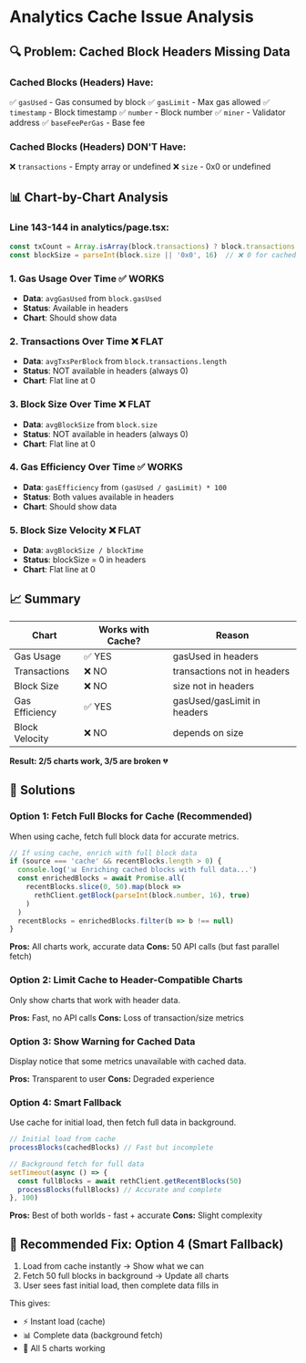 # Analytics Cache Issue Analysis

## 🔍 Problem: Cached Block Headers Missing Data

### **Cached Blocks (Headers) Have:**
✅ `gasUsed` - Gas consumed by block
✅ `gasLimit` - Max gas allowed
✅ `timestamp` - Block timestamp
✅ `number` - Block number
✅ `miner` - Validator address
✅ `baseFeePerGas` - Base fee

### **Cached Blocks (Headers) DON'T Have:**
❌ `transactions` - Empty array or undefined
❌ `size` - 0x0 or undefined

## 📊 Chart-by-Chart Analysis

### **Line 143-144 in analytics/page.tsx:**
```typescript
const txCount = Array.isArray(block.transactions) ? block.transactions.length : 0  // ❌ 0 for cached
const blockSize = parseInt(block.size || '0x0', 16)  // ❌ 0 for cached
```

### **1. Gas Usage Over Time** ✅ WORKS
- **Data**: `avgGasUsed` from `block.gasUsed`
- **Status**: Available in headers
- **Chart**: Should show data

### **2. Transactions Over Time** ❌ FLAT
- **Data**: `avgTxsPerBlock` from `block.transactions.length`
- **Status**: NOT available in headers (always 0)
- **Chart**: Flat line at 0

### **3. Block Size Over Time** ❌ FLAT
- **Data**: `avgBlockSize` from `block.size`
- **Status**: NOT available in headers (always 0)
- **Chart**: Flat line at 0

### **4. Gas Efficiency Over Time** ✅ WORKS
- **Data**: `gasEfficiency` from `(gasUsed / gasLimit) * 100`
- **Status**: Both values available in headers
- **Chart**: Should show data

### **5. Block Size Velocity** ❌ FLAT
- **Data**: `avgBlockSize / blockTime`
- **Status**: blockSize = 0 in headers
- **Chart**: Flat line at 0

## 📈 Summary

| Chart | Works with Cache? | Reason |
|-------|-------------------|--------|
| Gas Usage | ✅ YES | gasUsed in headers |
| Transactions | ❌ NO | transactions not in headers |
| Block Size | ❌ NO | size not in headers |
| Gas Efficiency | ✅ YES | gasUsed/gasLimit in headers |
| Block Velocity | ❌ NO | depends on size |

**Result: 2/5 charts work, 3/5 are broken** 💔

## 🔧 Solutions

### **Option 1: Fetch Full Blocks for Cache (Recommended)**
When using cache, fetch full block data for accurate metrics.

```typescript
// If using cache, enrich with full block data
if (source === 'cache' && recentBlocks.length > 0) {
  console.log('📊 Enriching cached blocks with full data...')
  const enrichedBlocks = await Promise.all(
    recentBlocks.slice(0, 50).map(block => 
      rethClient.getBlock(parseInt(block.number, 16), true)
    )
  )
  recentBlocks = enrichedBlocks.filter(b => b !== null)
}
```

**Pros:** All charts work, accurate data
**Cons:** 50 API calls (but fast parallel fetch)

### **Option 2: Limit Cache to Header-Compatible Charts**
Only show charts that work with header data.

**Pros:** Fast, no API calls
**Cons:** Loss of transaction/size metrics

### **Option 3: Show Warning for Cached Data**
Display notice that some metrics unavailable with cached data.

**Pros:** Transparent to user
**Cons:** Degraded experience

### **Option 4: Smart Fallback**
Use cache for initial load, then fetch full data in background.

```typescript
// Initial load from cache
processBlocks(cachedBlocks) // Fast but incomplete

// Background fetch for full data
setTimeout(async () => {
  const fullBlocks = await rethClient.getRecentBlocks(50)
  processBlocks(fullBlocks) // Accurate and complete
}, 100)
```

**Pros:** Best of both worlds - fast + accurate
**Cons:** Slight complexity

## 🎯 Recommended Fix: Option 4 (Smart Fallback)

1. Load from cache instantly → Show what we can
2. Fetch 50 full blocks in background → Update all charts
3. User sees fast initial load, then complete data fills in

This gives:
- ⚡ Instant load (cache)
- 📊 Complete data (background fetch)
- 💪 All 5 charts working
